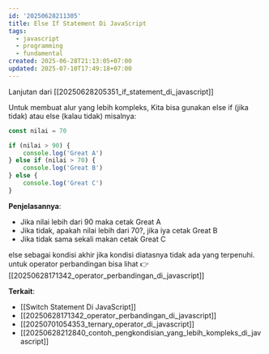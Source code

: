 ```yaml
---
id: '20250628211305'
title: Else If Statement Di JavaScript
tags:
  - javascript
  - programming
  - fundamental
created: 2025-06-28T21:13:05+07:00
updated: 2025-07-10T17:49:18+07:00
---
```


Lanjutan dari [[20250628205351_if_statement_di_javascript]]

Untuk membuat alur yang lebih kompleks, Kita bisa gunakan else if (jika tidak) atau else (kalau tidak) misalnya:

```javascript
const nilai = 70

if (nilai > 90) {
	console.log('Great A')
} else if (nilai > 70) {
	console.log('Great B')
} else {
	console.log('Great C')
}
```

**Penjelasannya**:

- Jika nilai lebih dari 90 maka cetak Great A
- Jika tidak, apakah nilai lebih dari 70?, jika iya cetak Great B
- Jika tidak sama sekali makan cetak Great C

else sebagai kondisi akhir jika kondisi diatasnya tidak ada yang terpenuhi.
untuk operator perbandingan bisa lihat 👉 [[20250628171342_operator_perbandingan_di_javascript]]

**Terkait**:

- [[Switch Statement Di JavaScript]]
- [[20250628171342_operator_perbandingan_di_javascript]]
- [[20250701054353_ternary_operator_di_javascript]]
- [[20250628212840_contoh_pengkondisian_yang_lebih_kompleks_di_javascript]]
